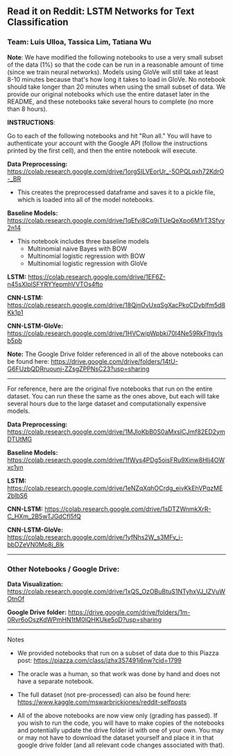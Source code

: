 ## Read it on Reddit: LSTM Networks for Text Classification

### Team: Luis Ulloa, Tassica Lim, Tatiana Wu

**Note**: We have modified the following notebooks to use a very small subset of the data (1%) so that the code can be run in a reasonable amount of time (since we train neural networks). Models using GloVe will still take at least 8-10 minutes because that's how long it takes to load in GloVe. No notebook should take longer than 20 minutes when using the small subset of data. We provide our original notebooks which use the entire dataset later in the README, and these notebooks take several hours to complete (no more than 8 hours).

**INSTRUCTIONS**:

Go to each of the following notebooks and hit "Run all." You will have to authenticate your account with the Google API (follow the instructions printed by the first cell), and then the entire notebook will execute.

**Data Preprocessing:**
https://colab.research.google.com/drive/1orgSILVEorUr_-5OPQLqxh72KdrO-_BR

* This creates the preprocessed dataframe and saves it to a pickle file, which is loaded into all of the model notebooks.

**Baseline Models:**
https://colab.research.google.com/drive/1qEfvi8Cq9iTUeQeXpo6M1rT3Sfvy2n14

* This notebook includes three baseline models
  * Multinomial naive Bayes with BOW
  * Multinomial logistic regression with BOW
  * Multinomial logistic regression with GloVe

**LSTM:**
https://colab.research.google.com/drive/1EF6Z-n45sXlplSFYRYYepmhVVTOs4fto

**CNN-LSTM:**
https://colab.research.google.com/drive/18QjnOvUxqSgXacPkoCDvblfm5d8Kk1p1

**CNN-LSTM-GloVe:**
https://colab.research.google.com/drive/1HVCwipWpbki70I4Ne59RkFItgvIsb5pb


**Note:** The Google Drive folder referenced in all of the above notebooks can be found here: https://drive.google.com/drive/folders/14tU-G6FUzbQDRruounj-ZZsgZPPNsC23?usp=sharing

---

For reference, here are the original five notebooks that run on the entire dataset. You can run these the same as the ones above, but each will take several hours due to the large dataset and computationally expensive models.

**Data Preprocessing:**
https://colab.research.google.com/drive/1MJloKbB0S0aMxsICJmf82ED2ymDTUtMG

**Baseline Models:**
https://colab.research.google.com/drive/1fWys4PDg5oisFRu9Xinw8HIj4OWxc1yn

**LSTM:**
https://colab.research.google.com/drive/1eNZqXqhOCrdg_eivKkEhVPqzME2blbS6

**CNN-LSTM:**
https://colab.research.google.com/drive/1sDTZWnmkXrR-C_HXm_2B5wTJGdCfI5fQ

**CNN-LSTM-GloVe:**
https://colab.research.google.com/drive/1yfNhs2W_s3MFy_i-bbDZeVN0Mp8j_8lk

---

### Other Notebooks / Google Drive:

**Data Visualization:**
https://colab.research.google.com/drive/1xQS_OzOBuBtuS1NTyhxVJ_IZVuWOtnOf

**Google Drive folder:**
https://drive.google.com/drive/folders/1m-0Rvr6oOszKdWPmHN1tM0lQHKUke5oD?usp=sharing

---

Notes

* We provided notebooks that run on a subset of data due to this Piazza post: https://piazza.com/class/jzhx357491j6nw?cid=1799

* The oracle was a human, so that work was done by hand and does not have a separate notebook.

* The full dataset (not pre-processed) can also be found here: https://www.kaggle.com/mswarbrickjones/reddit-selfposts

* All of the above notebooks are now view only (grading has passed). If you wish to run the code, you will have to make copies of the notebooks and potentially update the drive folder id with one of your own. You may or may not have to download the dataset yourself and place it in that google drive folder (and all relevant code changes associated with that).
